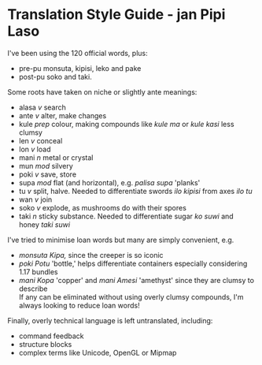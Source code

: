 # Translation Style Guide - jan Pipi Laso

I've been using the 120 official words, plus:
- pre-pu monsuta, kipisi, leko and pake
- post-pu soko and taki.

Some roots have taken on niche or slightly ante meanings:
- alasa *v* search
- ante *v* alter, make changes
- kule *prep* colour, making compounds like *kule ma* or *kule kasi* less clumsy
- len *v* conceal
- lon *v* load
- mani *n* metal or crystal
- mun *mod* silvery
- poki *v* save, store
- supa *mod* flat (and horizontal), e.g. *palisa supa* 'planks'
- tu *v* split, halve. Needed to differentiate swords *ilo kipisi* from axes *ilo tu*
- wan *v* join
- soko *v* explode, as mushrooms do with their spores
- taki *n* sticky substance. Needed to differentiate sugar *ko suwi* and honey *taki suwi*

I've tried to minimise loan words but many are simply convenient, e.g.
- *monsuta Kipa,* since the creeper is so iconic
- *poki Potu* 'bottle,' helps differentiate containers especially considering 1.17 bundles
- *mani Kopa* 'copper' and *mani Amesi* 'amethyst' since they are clumsy to describe  
If any can be eliminated without using overly clumsy compounds, I'm always looking to reduce loan words!

Finally, overly technical language is left untranslated, including:
- command feedback
- structure blocks
- complex terms like Unicode, OpenGL or Mipmap
